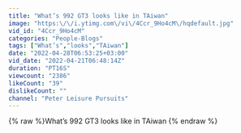 ```yaml
---
title: "What’s 992 GT3 looks like in TAiwan"
image: "https:\/\/i.ytimg.com\/vi\/4Ccr_9Ho4cM\/hqdefault.jpg"
vid_id: "4Ccr_9Ho4cM"
categories: "People-Blogs"
tags: ["What’s","looks","TAiwan"]
date: "2022-04-28T06:53:25+03:00"
vid_date: "2022-04-21T06:48:14Z"
duration: "PT16S"
viewcount: "2386"
likeCount: "39"
dislikeCount: ""
channel: "Peter Leisure Pursuits"
---
```

{% raw %}What’s 992 GT3 looks like in TAiwan {% endraw %}
